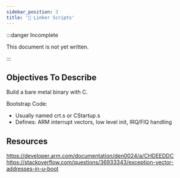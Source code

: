 ```yaml
---
sidebar_position: 3
title: '🔗 Linker Scripts'
---
```


:::danger Incomplete

This document is not yet written.

:::

## Objectives To Describe

Build a bare metal binary with C.

Bootstrap Code:

- Usually named crt.s or CStartup.s
- Defines: ARM interrupt vectors, low level init, IRQ/FIQ handling

## Resources

https://developer.arm.com/documentation/den0024/a/CHDEEDDC
https://stackoverflow.com/questions/36933343/exception-vector-addresses-in-u-boot
